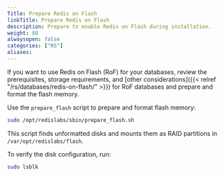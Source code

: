 ```yaml
---
Title: Prepare Redis on Flash
linkTitle: Prepare Redis on Flash
description: Prepare to enable Redis on Flash during installation.
weight: 80
alwaysopen: false
categories: ["RS"]
aliases: 
---
```


If you want to use Redis on Flash (RoF) for your databases, review the prerequisites, storage requirements, and [other considerations]({{< relref "/rs/databases/redis-on-flash/" >}}) for RoF databases and prepare and format the flash memory.

Use the `prepare_flash` script to prepare and format flash memory:

```sh
sudo /opt/redislabs/sbin/prepare_flash.sh
```

This script finds unformatted disks and mounts them as RAID partitions in `/var/opt/redislabs/flash`.

To verify the disk configuration, run:

```sh
sudo lsblk
```
